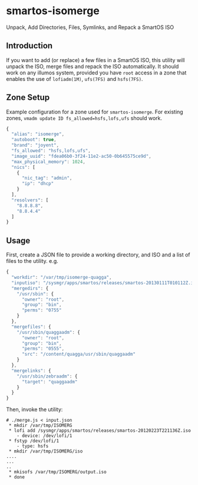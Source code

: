 # smartos-isomerge

Unpack, Add Directories, Files, Symlinks, and Repack a SmartOS ISO

## Introduction

If you want to add (or replace) a few files in a SmartOS ISO, this utility will
unpack the ISO, merge files and repack the ISO automatically.  It should work
on any illumos system, provided you have `root` access in a zone that enables
the use of `lofiadm(1M)`, `ufs(7FS)` and `hsfs(7FS)`.

## Zone Setup

Example configuration for a zone used for `smartos-isomerge`.  For existing zones, ```vmadm update ID fs_allowed=hsfs,lofs,ufs``` should work.

```javascript
{
  "alias": "isomerge",
  "autoboot": true,
  "brand": "joyent",
  "fs_allowed": "hsfs,lofs,ufs",
  "image_uuid": "fdea06b0-3f24-11e2-ac50-0b645575ce9d",
  "max_physical_memory": 1024,
  "nics": [
    {
      "nic_tag": "admin",
      "ip": "dhcp"
    }
  ],
  "resolvers": [
    "8.8.8.8",
    "8.8.4.4"
  ]
}
```

## Usage

First, create a JSON file to provide a working directory, and ISO and a list of
files to the utility.  e.g.

```javascript
{
  "workdir": "/var/tmp/isomerge-quagga",
  "inputiso": "/sysmgr/apps/smartos/releases/smartos-20130111T010112Z.iso",
  "mergedirs": {
    "/usr/sbin": {
      "owner": "root",
      "group": "bin",
      "perms": "0755"
    }
  },
  "mergefiles": {
    "/usr/sbin/quaggaadm": {
      "owner": "root",
      "group": "bin",
      "perms": "0555",
      "src": "/content/quagga/usr/sbin/quaggaadm"
    }
  },
  "mergelinks": {
    "/usr/sbin/zebraadm": {
      "target": "quaggaadm"
    }
  }
}
```

Then, invoke the utility:

```
# ./merge.js < input.json
 * mkdir /var/tmp/ISOMERG
 * lofi add /sysmgr/apps/smartos/releases/smartos-20120223T221136Z.iso
    - device: /dev/lofi/1
 * fstyp /dev/lofi/1
    - type: hsfs
 * mkdir /var/tmp/ISOMERG/iso
....
...
..
 * mkisofs /var/tmp/ISOMERG/output.iso
 * done
```
